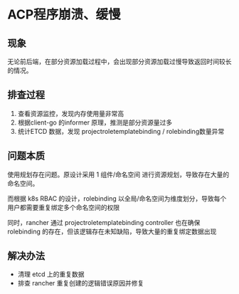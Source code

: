 # ACP程序崩溃、缓慢

## 现象

无论前后端，在部分资源加载过程中，会出现部分资源加载过慢导致返回时间较长的情况。

## 排查过程

1. 查看资源监控，发现内存使用量非常高
2. 根据client-go 的informer 原理，推测是部分资源量过多
3. 统计ETCD 数据，发现 projectroletemplatebinding / rolebinding数量异常

## 问题本质

使用规划存在问题。原设计采用 1 组件/命名空间 进行资源规划，导致存在大量的命名空间。

而根据 k8s RBAC 的设计，rolebinding 以全局/命名空间为维度划分，导致每个用户都需要重复绑定多个命名空间的权限

同时，rancher 通过 projectroletemplatebinding controller 也在确保 rolebinding 的存在，但该逻辑存在未知缺陷，导致大量的重复绑定数据出现

## 解决办法

* 清理 etcd 上的重复数据
* 排查 rancher 重复创建的逻辑错误原因并修复
